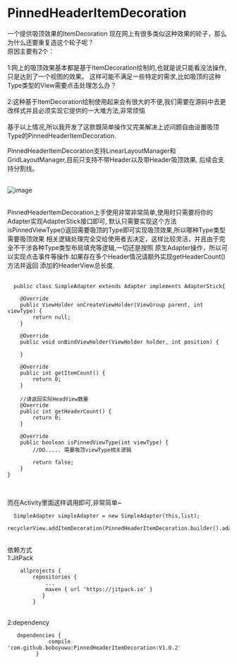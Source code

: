 
# PinnedHeaderItemDecoration
一个提供吸顶效果的ItemDecoration
现在网上有很多类似这种效果的轮子，那么为什么还要重复造这个轮子呢？
<br>原因主要有2个：</br>
<br>1:网上的吸顶效果基本都是基于ItemDecoration绘制的,也就是说只能看没法操作,只是达到了一个视图的效果。
这样可能不满足一些特定的需求,比如吸顶的这种Type类型的View需要点击处理怎么办？</br>
<br>2:这种基于ItemDecoration绘制使用起来会有很大的不便,我们需要在源码中去更改样式并且必须实现它提供的一大堆方法,非常烦恼</br>
<br>基于以上情况,所以我开发了这款既简单操作又完美解决上述问题自由设置吸顶Type的PinnedHeaderItemDecoration.</br>

PinnedHeaderItemDecoration支持LinearLayoutManager和GridLayoutManager,目前只支持不带Header以及带Header吸顶效果,
后续会支持分割线。

<br>![image](https://github.com/boboyuwu/PinnedHeaderItemDecoration/blob/master/pic/ScreenGif2.gif)</br>

<br>PinnedHeaderItemDecoration上手使用非常非常简单,使用时只需要将你的Adapter实现AdapterStick接口即可,
默认只需要实现这个方法isPinnedViewType()返回需要吸顶的Type即可实现吸顶效果,所以哪种Type类型需要吸顶效果
相关逻辑处理完全交给使用者去决定，这样比较灵活，并且由于完全不干涉各种Type类型布局填充等逻辑,一切还是按照
原生Adapter操作，所以可以实现点击事件等操作.如果存在多个Header情况请额外实现getHeaderCount()方法并返回
添加的HeaderView总长度.</br>
<br>
```
  public class SimpleAdapter extends Adapter implements AdapterStick{
    
    @Override
    public ViewHolder onCreateViewHolder(ViewGroup parent, int viewType) {
        return null;
    }

    @Override
    public void onBindViewHolder(ViewHolder holder, int position) {

    }

    @Override
    public int getItemCount() {
        return 0;
    }
    
    //请返回实际HeadView数量
    @Override
    public int getHeaderCount() {
        return 0;
    }

    @Override
    public boolean isPinnedViewType(int viewType) {
        //DO..... 需要吸顶viewType相关逻辑
        
        return false;
    }
}
```
</br>

而在Activity里面这样调用即可,非常简单~
```
  SimpleAdapter simpleAdapter = new SimpleAdapter(this,list);
  recyclerView.addItemDecoration(PinnedHeaderItemDecoration.builder().adapterProvider(simpleAdapter).build());
```

<br>依赖方式</br>
1:JitPack
```
	allprojects {
		repositories {
			...
			maven { url 'https://jitpack.io' }
		   }
	    }
 ```

 <br>2:dependency</br>
 ```
 	dependencies {
	          compile 'com.github.boboyuwu:PinnedHeaderItemDecoration:V1.0.2'
	      }
 ```
